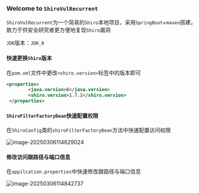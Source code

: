 ### Welcome to `ShiroVulRecurrent`

`ShiroVulRecurrent`为一个简易的`Shiro`本地项目，采用`SpringBoot`+`maven`搭建，致力于供安全研究者更方便地复现`Shiro`漏洞

`JDK`版本：`JDK_8`



#### 快速更换`Shiro`版本

在`pom.xml`文件中更改`<shiro.version>`标签中的版本即可

```xml
<properties>
        <java.version>8</java.version>
        <shiro.version>1.7.1</shiro.version>
 </properties>
```



#### `ShiroFilterFactoryBean`快速配置权限

在`ShiroConfig`类的`shiroFilterFactoryBean`方法中快速配置访问权限

![image-20250306114629024](https://img-1325537595.cos.ap-beijing.myqcloud.com/undefinedimage-20250306114629024.png)



#### 修改访问跟路径与端口信息

在`appilcation.properties`中快速修改跟路径与端口信息

![image-20250306114842737](https://img-1325537595.cos.ap-beijing.myqcloud.com/undefinedimage-20250306114842737.png)
